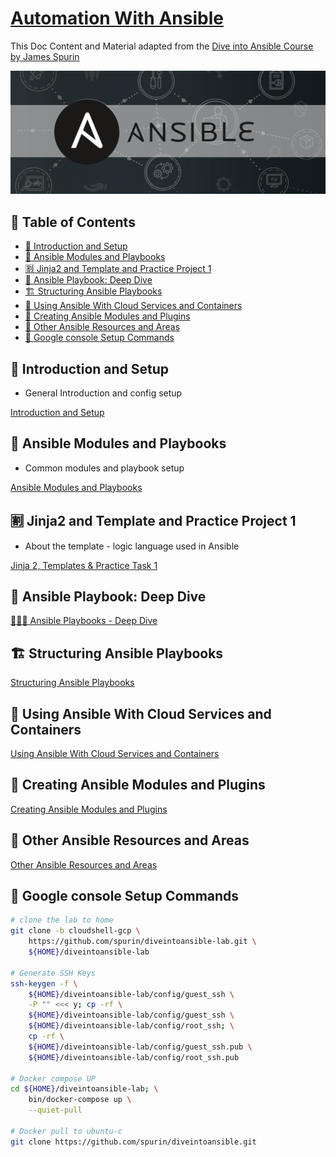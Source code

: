 # [Automation With Ansible](https://www.udemy.com/share/103P2u3@GQB3U3-FB_bWJSd-9ZTiTmsyg3VeA2wb5of_ya7D2AApviIZ-uWLLVnVVtK5vDLp/) <!-- omit in toc -->

This Doc Content and Material adapted from the [Dive into Ansible Course by James Spurin](https://www.udemy.com/share/103P2u3@GQB3U3-FB_bWJSd-9ZTiTmsyg3VeA2wb5of_ya7D2AApviIZ-uWLLVnVVtK5vDLp/)

![Ansible Cover](Automation%20With%20Ansible%206980e66f838c4aca875bb436e0a6abf6/ansible.png)

## 🥡 Table of Contents <!-- omit in toc -->

- [🧩 Introduction and Setup](#-introduction-and-setup)
- [🚀 Ansible Modules and Playbooks](#-ansible-modules-and-playbooks)
- [🈹 Jinja2 and Template and Practice Project 1](#-jinja2-and-template-and-practice-project-1)
- [🚂 Ansible Playbook: Deep Dive](#-ansible-playbook-deep-dive)
- [🏗️ Structuring Ansible Playbooks](#️-structuring-ansible-playbooks)
- [🔂 Using Ansible With Cloud Services and Containers](#-using-ansible-with-cloud-services-and-containers)
- [🔌 Creating Ansible Modules and Plugins](#-creating-ansible-modules-and-plugins)
- [🦥 Other Ansible Resources and Areas](#-other-ansible-resources-and-areas)
- [👣 Google console Setup Commands](#-google-console-setup-commands)

## 🧩 Introduction and Setup

- General Introduction and config setup

[Introduction and Setup](Automation%20With%20Ansible%206980e66f838c4aca875bb436e0a6abf6/Introduction%20and%20Setup%207a3606800cd04ede90df3527a97a639c.md)

## 🚀 Ansible Modules and Playbooks

- Common modules and playbook setup

[Ansible Modules and Playbooks](Automation%20With%20Ansible%206980e66f838c4aca875bb436e0a6abf6/Ansible%20Modules%20and%20Playbooks%20f36d917b734a468e9cac76c0b496e8b2.md)

## 🈹 Jinja2 and Template and Practice Project 1

- About the template -  logic language used in Ansible

[Jinja 2, Templates & Practice Task 1](Automation%20With%20Ansible%206980e66f838c4aca875bb436e0a6abf6/Jinja%202,%20Templates%20&%20Practice%20Task%201%201fcc4ad752a040cbade1770613f624cc.md)

## 🚂 Ansible Playbook: Deep Dive

[👩🏾‍🎓 Ansible Playbooks - Deep Dive](Automation%20With%20Ansible%206980e66f838c4aca875bb436e0a6abf6/%F0%9F%91%A9%F0%9F%8F%BE%E2%80%8D%F0%9F%8E%93%20Ansible%20Playbooks%20-%20Deep%20Dive%202f3e15f8b9ff461386de1359c45f1fb2.md)

## 🏗️ Structuring Ansible Playbooks

[Structuring Ansible Playbooks](Automation%20With%20Ansible%206980e66f838c4aca875bb436e0a6abf6/Structuring%20Ansible%20Playbooks%20798161b1cc0047809ada760a74ac005e.md)

## 🔂 Using Ansible With Cloud Services and Containers

[Using Ansible With Cloud Services and Containers](Automation%20With%20Ansible%206980e66f838c4aca875bb436e0a6abf6/Using%20Ansible%20With%20Cloud%20Services%20and%20Containers%20c569963e6bdb4d47973b533bbbcdcfa4.md)

## 🔌 Creating Ansible Modules and Plugins

[Creating Ansible Modules and Plugins](Automation%20With%20Ansible%206980e66f838c4aca875bb436e0a6abf6/Creating%20Ansible%20Modules%20and%20Plugins%2024fd1c1e347041f3aea07fc107ad1b14.md)

## 🦥 Other Ansible Resources and Areas

[Other Ansible Resources and Areas](Automation%20With%20Ansible%206980e66f838c4aca875bb436e0a6abf6/Other%20Ansible%20Resources%20and%20Areas%202e9cdcfd7daf4c49a8da1f31174495bd.md)

## 👣 Google console Setup Commands

```bash
# clone the lab to home
git clone -b cloudshell-gcp \
    https://github.com/spurin/diveintoansible-lab.git \
    ${HOME}/diveintoansible-lab

# Generate SSH Keys
ssh-keygen -f \
    ${HOME}/diveintoansible-lab/config/guest_ssh \
    -P "" <<< y; cp -rf \
    ${HOME}/diveintoansible-lab/config/guest_ssh \
    ${HOME}/diveintoansible-lab/config/root_ssh; \
    cp -rf \
    ${HOME}/diveintoansible-lab/config/guest_ssh.pub \
    ${HOME}/diveintoansible-lab/config/root_ssh.pub

# Docker compose UP
cd ${HOME}/diveintoansible-lab; \
    bin/docker-compose up \
    --quiet-pull

# Docker pull to ubuntu-c
git clone https://github.com/spurin/diveintoansible.git
```

